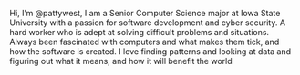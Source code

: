 Hi, I’m @pattywest, I am a Senior Computer Science major at Iowa State University with a passion for software development and cyber security. A hard worker who is adept at solving difficult problems and situations. Always been fascinated with computers and what makes them tick, and how the software is created. I love finding patterns and looking at data and figuring out what it means, and how it will benefit the world

<!---
pattywest/pattywest is a ✨ special ✨ repository because its `README.md` (this file) appears on your GitHub profile.
You can click the Preview link to take a look at your changes.
--->
